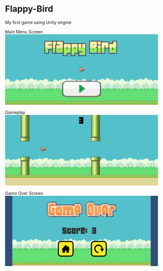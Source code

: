 # Flappy-Bird
My first game using Unity engine

Main Menu Screen
![alt text](https://github.com/Ishaan453/Flappy-Bird/blob/main/Images/Mainmenu.jpeg)

Gameplay
![alt text](https://github.com/Ishaan453/Flappy-Bird/blob/main/Images/Gameplay.jpeg)

Gamo Over Screen
![alt text](https://github.com/Ishaan453/Flappy-Bird/blob/main/Images/gameOver.jpeg)

